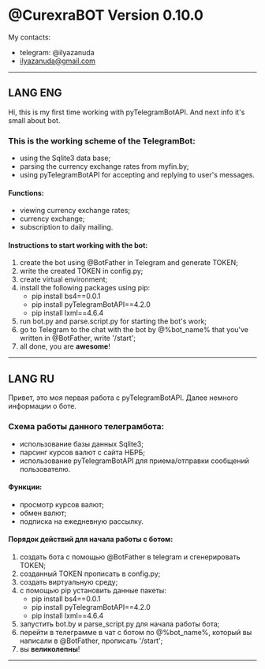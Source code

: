 # @CurexraBOT Version 0.10.0
My contacts:
* telegram: @ilyazanuda
* ilyazanuda@gmail.com

---

## LANG ENG
Hi, this is my first time working with pyTelegramBotAPI. And next info it's small about bot.
### This is the working scheme of the TelegramBot:
* using the Sqlite3 data base;
* parsing the currency exchange rates from myfin.by;
* using pyTelegramBotAPI for accepting and replying to user's messages.
#### Functions:
* viewing currency exchange rates;
* currency exchange;
* subscription to daily mailing.
#### Instructions to start working with the bot:
1. create the bot using @BotFather in Telegram and generate TOKEN;
2. write the created TOKEN in config.py;
3. create virtual environment;
4. install the following packages using pip:
   * pip install bs4==0.0.1
   * pip install pyTelegramBotAPI==4.2.0
   * pip install lxml==4.6.4
4. run bot.py and parse.script.py for starting the bot's work;
5. go to Telegram to the chat with the bot by @%bot_name% that you've written in @BotFather, write '/start';
6. all done, you are **awesome**!

---

## LANG RU
Привет, это моя первая работа с pyTelegramBotAPI. Далее немного информации о боте.
### Схема работы данного телеграмбота:
* использование базы данных Sqlite3;
* парсинг курсов валют с сайта НБРБ;
* использование pyTelegramBotAPI для приема/отправки сообщений пользователю.
#### Функции:
* просмотр курсов валют;
* обмен валют;
* подписка на ежедневную рассылку.
#### Порядок действий для начала работы с ботом:
1. создать бота с помощью @BotFather в telegram и сгенерировать TOKEN;
2. созданный TOKEN прописать в config.py;
3. создать виртуальную среду;
4. с помощью pip установить данные пакеты:
    * pip install bs4==0.0.1
    * pip install pyTelegramBotAPI==4.2.0
    * pip install lxml==4.6.4
5. запустить bot.by и parse_script.py  для начала работы бота;
6. перейти в телеграмме в чат с ботом по @%bot_name%, который вы написали в @BotFather, прописать '/start';
7. вы **великолепны**!

---

